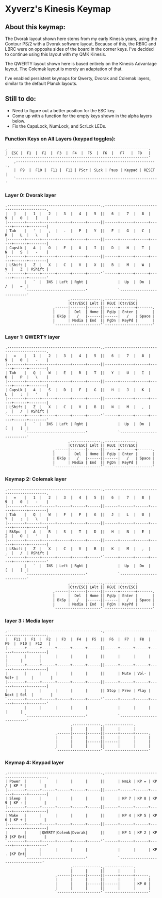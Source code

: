 # Xyverz's Kinesis Keymap

## About this keymap:

The Dvorak layout shown here stems from my early Kinesis years, using the Contour PS/2 with a Dvorak software layout. Because of this, the RBRC and LBRC were on opposite sides of the board in the corner keys. I've decided to continue using this layout with my QMK Kinesis.

The QWERTY layout shown here is based entirely on the Kinesis Advantage layout. The Colemak layout is merely an adaptation of that.

I've enabled persistent keymaps for Qwerty, Dvorak and Colemak layers, similar to the default Planck layouts.

## Still to do:

 * Need to figure out a better position for the ESC key.
 * Come up with a function for the empty keys shown in the alpha layers below.
 * Fix the CapsLock, NumLock, and ScrLck LEDs.

### Function Keys on All Layers (keypad toggles):
	,-----------------------------------------------------------------.
	|  ESC |  F1  |  F2  |  F3  |  F4  |  F5  |  F6  |   F7   |  F8   |
 	`-----------------------------------------------------------------'
        ,-----------------------------------------------------------------.
        |  F9  |  F10 |  F11 |  F12 | PScr | SLck | Paus | Keypad | RESET |
        `-----------------------------------------------------------------'

### Layer 0: Dvorak layer

	,-------------------------------------------.,-------------------------------------------.
	|   ]    |   1  |   2  |   3  |   4  |   5  ||   6  |   7  |   8  |   9  |   0  |   [    |
	|--------+------+------+------+------+------||------+------+------+------+------+--------|
	| Tab    |   '  |   ,  |   .  |   P  |   Y  ||   F  |   G  |   C  |   R  |   L  |   \    |
	|--------+------+------+------+------+------||------+------+------+------+------+--------|
	| CapsLk |   A  |   O  |   E  |   U  |   I  ||   D  |   H  |   T  |   N  |   S  |   -    |
	|--------+------+------+------+------+------||------+------+------+------+------+--------|
	| LShift |   Z  |   X  |   C  |   V  |   X  ||   B  |   M  |   W  |   V  |   Z  | RShift |
	`--------+------+------+------+------+------'`------+------+------+------+------+--------'
	         |   `  |  INS | Left | Rght |              |  Up  |  Dn  |   /  |   =  |
	         `---------------------------'              `---------------------------'
	                             ,--------------.,--------------.
	                             |Ctr/ESC| LAlt || RGUI |Ctr/ESC|
	                      ,------|-------|------||------+-------+-------.
	                      |      |  Del  | Home || PgUp | Enter |       |
	                      | BkSp |   /   |------||------|   /   | Space |
	                      |      | Media | End  || PgDn | KeyPd |       |
	                      `---------------------'`----------------------'

### Layer 1: QWERTY layer

	,-------------------------------------------.,-------------------------------------------.
	|   =    |   1  |   2  |   3  |   4  |   5  ||   6  |   7  |   8  |   9  |   0  |   -    |
	|--------+------+------+------+------+------||------+------+------+------+------+--------|
	| Tab    |   Q  |   W  |   E  |   R  |   T  ||   Y  |   U  |   I  |   O  |   P  |   \    |
	|--------+------+------+------+------+------||------+------+------+------+------+--------|
	| CapsLk |   A  |   S  |   D  |   F  |   G  ||   H  |   J  |   K  |   L  |   ;  |   '    |
	|--------+------+------+------+------+------||------+------+------+------+------+--------|
	| LShift |   Z  |   X  |   C  |   V  |   B  ||   N  |   M  |   ,  |   .  |   /  | RShift |
	`--------+------+------+------+------+------'`------+------+------+------+------+--------'
	         |   `  |  INS | Left | Rght |              |  Up  |  Dn  |   [  |   ]  |
	         `---------------------------'              `---------------------------'
	                             ,--------------.,--------------.
	                             |Ctr/ESC| LAlt || RGUI |Ctr/ESC|
	                      ,------|-------|------||------+-------+-------.
	                      |      |  Del  | Home || PgUp | Enter |       |
	                      | BkSp |   /   |------||------|   /   | Space |
	                      |      | Media | End  || PgDn | KeyPd |       |
	                      `---------------------'`----------------------'
	 
### Keymap 2: Colemak layer

	,-------------------------------------------.,-------------------------------------------.
	|   =    |   1  |   2  |   3  |   4  |   5  ||   6  |   7  |   8  |   9  |   0  |   -    |
	|--------+------+------+------+------+------||------+------+------+------+------+--------|
	| Tab    |   Q  |   W  |   F  |   P  |   G  ||   J  |   L  |   U  |   Y  |   ;  |   \    |
	|--------+------+------+------+------+------||------+------+------+------+------+--------|
	| BkSpc  |   A  |   R  |   S  |   T  |   D  ||   H  |   N  |   E  |   I  |   O  |   '    |
	|--------+------+------+------+------+------||------+------+------+------+------+--------|
	| LShift |   Z  |   X  |   C  |   V  |   B  ||   K  |   M  |   ,  |   .  |   /  | RShift |
	`--------+------+------+------+------+------'`------+------+------+------+------+--------'
	         |   `  |  INS | Left | Rght |              |  Up  |  Dn  |   [  |   ]  |
	         `---------------------------'              `---------------------------'
	                             ,--------------.,--------------.
	                             |Ctr/ESC| LAlt || RGUI |Ctr/ESC|
	                      ,------|-------|------||------+-------+-------.
	                      |      |  Del  | Home || PgUp | Enter |       |
	                      | BkSp |   /   |------||------|   /   | Space |
	                      |      | Media | End  || PgDn | KeyPd |       |
	                      `---------------------'`----------------------'

### layer 3 : Media layer

	,-------------------------------------------.,-------------------------------------------.
	|   F11  |  F1  |  F2  |  F3  |  F4  |  F5  ||  F6  |  F7  |  F8  |  F9  |  F10 |  F12   |
	|--------+------+------+------+------+------||------+------+------+------+------+--------|
	|        |      |      |      |      |      ||      |      |      |      |      |        |
	|--------+------+------+------+------+------||------+------+------+------+------+--------|
	|        |      |      |      |      |      ||      | Mute | Vol- | Vol+ |      |        |
	|--------+------+------+------+------+------||------+------+------+------+------+--------|
	|        |      |      |      |      |      || Stop | Prev | Play | Next | Sel  |        |
	`--------+------+------+------+------+------'`------+------+------+------+------+--------'
	         |      |      |      |      |              |      |      |      |      |
	         `---------------------------'              `---------------------------'
	                              ,-------------.,-------------.
	                              |      |      ||      |      |
	                       ,------|------|------||------+------+------.
	                       |      |      |      ||      |      |      |
	                       |      |      |------||------|      |      |
	                       |      |      |      ||      |      |      |
	                       `--------------------'`--------------------'



### Keymap 4: Keypad layer

	,-------------------------------------------.,-------------------------------------------.
	| Power  |      |      |      |      |      ||      | NmLk | KP = | KP / | KP * |        |
	|--------+------+------+------+------+------||------+------+------+------+------+--------|
	| Sleep  |      |      |      |      |      ||      | KP 7 | KP 8 | KP 9 | KP - |        |
	|--------+------+------+------+------+------||------+------+------+------+------+--------|
	| Wake   |      |      |      |      |      ||      | KP 4 | KP 5 | KP 6 | KP + |        |
	|--------+------+------+------+------+------||------+------+------+------+------+--------|
	|        |      |QWERTY|Colemk|Dvorak|      ||      | KP 1 | KP 2 | KP 3 |KP Ent|        |
	`--------+------+------+------+------+------'`------+------+------+------+------+--------'
	         |      |      |      |      |              |      |      | KP . |KP Ent|      |
	         `---------------------------'              `----------------------------------'
	                              ,-------------.,-------------.
	                              |      |      ||      |      |
	                       ,------|------|------||------+------+------.
	                       |      |      |      ||      |      |      |
	                       |      |      |------||------|      | KP 0 |
	                       |      |      |      ||      |      |      |
	                       `--------------------'`--------------------'
